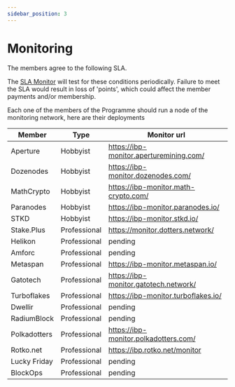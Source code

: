 ```yaml
---
sidebar_position: 3
---
```


# Monitoring

The members agree to the following SLA.

The [SLA Monitor](https://github.com/dotsama-ibp/dotsama-ibp/tree/main/monitor) will test for these conditions periodically. Failure to meet the SLA would result in loss of 'points', which could affect the member payments and/or membership.

Each one of the members of the Programme should run a node of the monitoring network, here are their deployments

| Member       | Type         | Monitor url                             |
| ------------ | ------------ | --------------------------------------- |
| Aperture     | Hobbyist     | https://ibp-monitor.aperturemining.com/ |
| Dozenodes    | Hobbyist     | https://ibp-monitor.dozenodes.com/      |
| MathCrypto   | Hobbyist     | https://ibp-monitor.math-crypto.com/    |
| Paranodes    | Hobbyist     | https://ibp-monitor.paranodes.io/       |
| STKD         | Hobbyist     | https://ibp-monitor.stkd.io/            |
| Stake.Plus   | Professional | https://monitor.dotters.network/        |
| Helikon      | Professional | pending                                 |
| Amforc       | Professional | pending                                 |
| Metaspan     | Professional | https://ibp-monitor.metaspan.io/        |
| Gatotech     | Professional | https://ibp-monitor.gatotech.network/   |
| Turboflakes  | Professional | https://ibp-monitor.turboflakes.io/     |
| Dwellir      | Professional | pending                                 |
| RadiumBlock  | Professional | pending                                 |
| Polkadotters | Professional | https://ibp-monitor.polkadotters.com/                                 |
| Rotko.net    | Professional | https://ibp.rotko.net/monitor           |
| Lucky Friday | Professional | pending                                 |
| BlockOps     | Professional | pending                                 |

